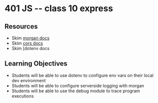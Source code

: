 401 JS -- class 10 express
===

## Resources
* Skim [morgan docs]
* Skim [cors docs]
* Skim [dotenv docs

## Learning Objectives
* Students will be able to use dotenv to configure env vars on their local dev environment
* Students will be able to configure serverside logging with morgan
* Students will be able to use the debug module to trace program executions

<!--links -->
[morgan docs]: https://github.com/expressjs/morgan
[cors docs]: https://github.com/expressjs/cors
[dotenv docs]: https://github.com/motdotla/dotenv
